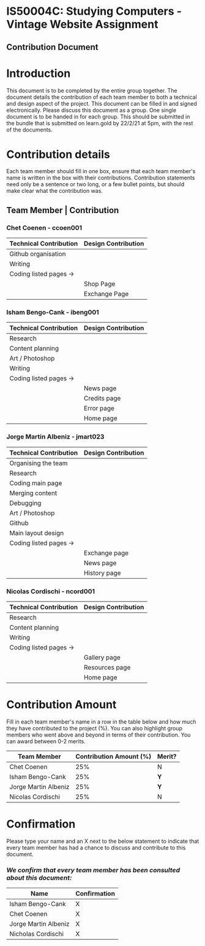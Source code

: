 # IS50004C: Studying Computers -Vintage Website Assignment
## Contribution Document


# Introduction
This document is to be completed by the entire group together. The document details the contribution of each team member to both a technical and design aspect of the project. This document can be filled in and signed electronically. Please discuss this document as a group. One single document is to be handed in for each group. This should be submitted in the bundle that is submitted on learn.gold by 22/2/21 at 5pm, with the rest of the documents.

# Contribution details
Each team member should fill in one box, ensure that each team member's name is written in the box with their contributions. Contribution statements need only be a sentence or two long, or a few bullet points, but should make clear what the contribution was.

## Team Member | Contribution
 
### Chet Coenen - ccoen001
|Technical Contribution|Design Contribution|
|--|--|
|Github organisation||
|Writing||
|Coding listed pages ->||
||Shop Page|
||Exchange Page|

### Isham Bengo-Cank - ibeng001
|Technical Contribution|Design Contribution|
|--|--|
|Research|
|Content planning|
|Art / Photoshop|
|Writing|
|Coding listed pages ->||
||News page|
||Credits page|
||Error page|
||Home page|

### Jorge Martin Albeniz - jmart023
|Technical Contribution|Design Contribution|
|--|--|
|Organising the team||
|Research||
|Coding main page|| 
|Merging content||
|Debugging||
|Art / Photoshop||
|Github||
|Main layout design||
|Coding listed pages ->||
||Exchange page|
||News page|
||History page|

### Nicolas Cordischi - ncord001
|Technical Contribution|Design Contribution|
|--|--|
|Research||
|Content planning||
|Writing||
|Coding listed pages ->||
||Gallery page|
||Resources page|
||Home page|

# Contribution Amount
Fill in each team member's name in a row in the table below and how much they have contributed to the project (%). You can also highlight group members who went above and beyond in terms of their contribution. You can award between 0-2 merits.

|Team Member|Contribution Amount (%)|Merit?|
|--|--|--|
|Chet Coenen|25%|N|
|Isham Bengo-Cank|25%|**Y**|
|Jorge Martin Albeniz |25%|**Y**|
|Nicolas Cordischi|25%|N|

# Confirmation
Please type your name and an X next to the below statement to indicate that every team member has had a chance to discuss and contribute to this document. 

### *We confirm that every team member has been consulted about this document:*
|Name|Confirmation|
|--|--|
|Isham Bengo-Cank|X|
|Chet Coenen|X|
|Jorge Martin Albeniz|X|
|Nicholas Cordischi|X|
